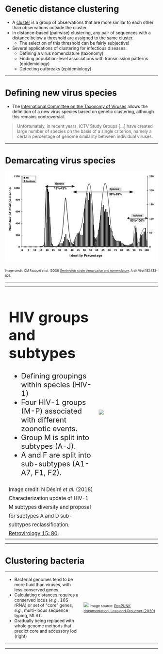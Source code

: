 

# Genetic distance clustering

* A [cluster](https://en.wikipedia.org/wiki/Cluster_analysis) is a group of observations that are more similar to each other than observations outside the cluster.
* In distance-based (pairwise) clustering, any pair of sequences with a distance below a threshold are assigned to the same cluster.
  * The selection of this threshold can be fairly subjective!
* Several applications of clustering for infectious diseases:
  * Defining a virus nomenclature (taxonomy)
  * Finding population-level associations with transmission patterns (epidemiology)
  * Detecting outbreaks (epidemiology)

---

# Defining new virus species

* The [International Committee on the Taxonomy of Viruses](https://talk.ictvonline.org/) allows the definition of a new virus species based on genetic clustering, although this remains controversial.

> Unfortunately, in recent years, ICTV Study Groups [...] have created large number of species on the basis of a single criterion, namely a certain percentage of genome similarity between individual viruses.

---

# Demarcating virus species

<img src="/img/geminivirus.png" height="300px"/>

<small><small>
Image credit: CM Fauquet <i>et al.</i> (2008) [Geminivirus strain demarcation and nomenclature](https://link.springer.com/article/10.1007%2Fs00705-008-0037-6).  Arch Virol 153:783-821.
</small></small>

---

<table>
  <tr>
    <td style="vertical-align:middle; font-size: 24px;">
      <h1>HIV groups and subtypes</h1>
      <ul>
        <li>Defining groupings within species (HIV-1)</li>
        <li>Four HIV-1 groups (M-P) associated with different zoonotic events.</li>
        <li>Group M is split into subtypes (A-J).</li>
        <li>A and F are split into sub-subtypes (A1-A7, F1, F2).</li>    
        </ul>
        <small><small>
        Image credit: N D&eacute;sir&eacute; <i>et al.</i> (2018) Characterization update of HIV-1 M subtypes diversity and proposal for subtypes A and D sub-subtypes reclassification. <a href="https://retrovirology.biomedcentral.com/articles/10.1186/s12977-018-0461-y">Retrovirology 15: 80</a>.
        </small></small>
    </td>
    <td width="40%">
      <img height="600px" src="https://media.springernature.com/full/springer-static/image/art%3A10.1186%2Fs12977-018-0461-y/MediaObjects/12977_2018_461_Fig1_HTML.png"/>
    </td>
  </tr>
</table>

---

# Clustering bacteria

<table>
  <tr>
    <td>
      <ul>
        <li>Bacterial genomes tend to be more fluid than viruses, with less conserved genes.</li>
        <li>Calculating distances requires a conserved locus (<i>e.g.</i>, 16S rRNA) or set of "core" genes, <i>e.g.</i>, multi-locus sequence typing, MLST.</li>
        <li>Gradually being replaced with whole genome methods that predict core and accessory loci (right)</li>
      </ul>
    </td>
    <td width="50%">
      <img src="https://poppunk.readthedocs.io/en/latest/_images/unconstrained_refine.png" width="500px">
      <small>
      Image source: <a href="https://poppunk.readthedocs.io/en/latest/model_fitting.html">PopPUNK documentation, Lees and Croucher (2020)</a>
      </small>
    </td>
  </tr>
</table>

---